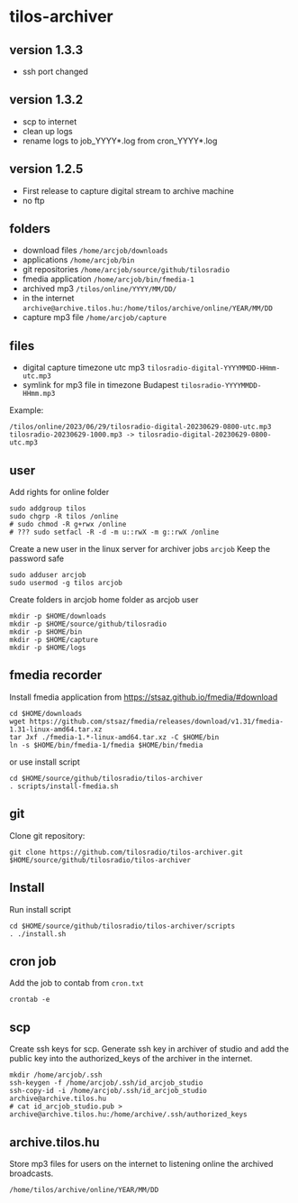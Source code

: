 # tilos-archiver

## version 1.3.3
- ssh port changed

## version 1.3.2
- scp to internet
- clean up logs
- rename logs to job_YYYY*.log from cron_YYYY*.log

## version 1.2.5
- First release to capture digital stream to archive machine
- no ftp

## folders
- download files `/home/arcjob/downloads`
- applications `/home/arcjob/bin`
- git repositories `/home/arcjob/source/github/tilosradio`
- fmedia application `/home/arcjob/bin/fmedia-1`
- archived mp3 `/tilos/online/YYYY/MM/DD/`
- in the internet `archive@archive.tilos.hu:/home/tilos/archive/online/YEAR/MM/DD`
- capture mp3 file `/home/arcjob/capture`

## files
- digital capture timezone utc mp3 `tilosradio-digital-YYYYMMDD-HHmm-utc.mp3`
- symlink for mp3 file in timezone Budapest `tilosradio-YYYYMMDD-HHmm.mp3`

Example: 
    
    /tilos/online/2023/06/29/tilosradio-digital-20230629-0800-utc.mp3
    tilosradio-20230629-1000.mp3 -> tilosradio-digital-20230629-0800-utc.mp3

## user
Add rights for online folder

    sudo addgroup tilos
    sudo chgrp -R tilos /online
    # sudo chmod -R g+rwx /online
    # ??? sudo setfacl -R -d -m u::rwX -m g::rwX /online

Create a new user in the linux server for archiver jobs `arcjob` Keep the password safe

    sudo adduser arcjob
    sudo usermod -g tilos arcjob

Create folders in arcjob home folder as arcjob user

    mkdir -p $HOME/downloads
    mkdir -p $HOME/source/github/tilosradio
    mkdir -p $HOME/bin
    mkdir -p $HOME/capture
    mkdir -p $HOME/logs

## fmedia recorder
Install fmedia application from https://stsaz.github.io/fmedia/#download

    cd $HOME/downloads
    wget https://github.com/stsaz/fmedia/releases/download/v1.31/fmedia-1.31-linux-amd64.tar.xz
    tar Jxf ./fmedia-1.*-linux-amd64.tar.xz -C $HOME/bin
    ln -s $HOME/bin/fmedia-1/fmedia $HOME/bin/fmedia

or use install script

    cd $HOME/source/github/tilosradio/tilos-archiver
    . scripts/install-fmedia.sh

## git

Clone git repository:

    git clone https://github.com/tilosradio/tilos-archiver.git $HOME/source/github/tilosradio/tilos-archiver

## Install
Run install script

    cd $HOME/source/github/tilosradio/tilos-archiver/scripts
    . ./install.sh

## cron job
Add the job to contab from `cron.txt`
    
    crontab -e
    
## scp
Create ssh keys for scp. Generate ssh key in archiver of studio and add the public key into the  authorized_keys of the archiver in the internet.

    mkdir /home/arcjob/.ssh
    ssh-keygen -f /home/arcjob/.ssh/id_arcjob_studio
    ssh-copy-id -i /home/arcjob/.ssh/id_arcjob_studio archive@archive.tilos.hu
    # cat id_arcjob_studio.pub > archive@archive.tilos.hu:/home/archive/.ssh/authorized_keys

## archive.tilos.hu
Store mp3 files for users on the internet to listening online the archived broadcasts.
    
    /home/tilos/archive/online/YEAR/MM/DD

